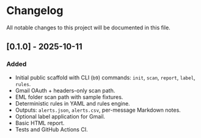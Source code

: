 # Changelog

All notable changes to this project will be documented in this file.

## [0.1.0] - 2025-10-11
### Added
- Initial public scaffold with CLI (`b9`) commands: `init`, `scan`, `report`, `label`, `rules`.
- Gmail OAuth + headers-only scan path.
- EML folder scan path with sample fixtures.
- Deterministic rules in YAML and rules engine.
- Outputs: `alerts.json`, `alerts.csv`, per-message Markdown notes.
- Optional label application for Gmail.
- Basic HTML report.
- Tests and GitHub Actions CI.
